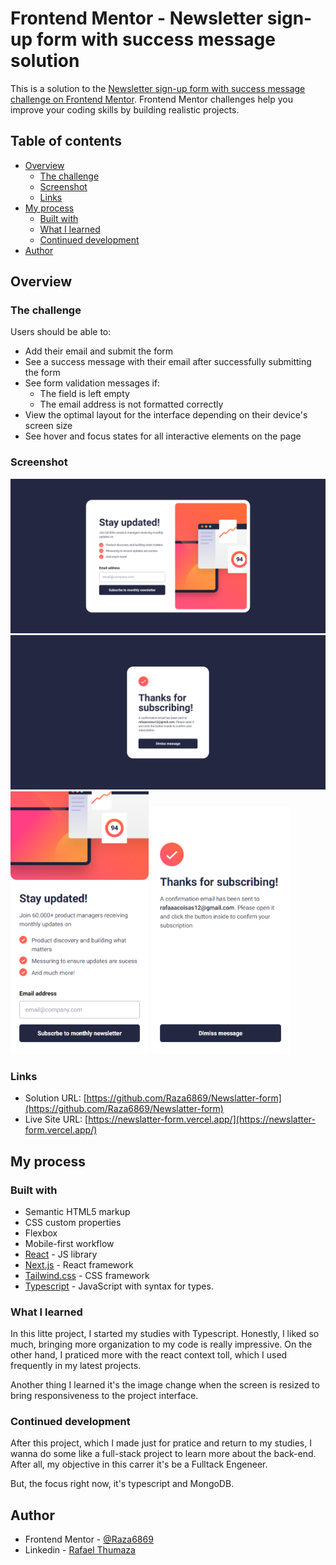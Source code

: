 # Frontend Mentor - Newsletter sign-up form with success message solution

This is a solution to the [Newsletter sign-up form with success message challenge on Frontend Mentor](https://www.frontendmentor.io/challenges/newsletter-signup-form-with-success-message-3FC1AZbNrv). Frontend Mentor challenges help you improve your coding skills by building realistic projects.

## Table of contents

- [Overview](#overview)
  - [The challenge](#the-challenge)
  - [Screenshot](#screenshot)
  - [Links](#links)
- [My process](#my-process)
  - [Built with](#built-with)
  - [What I learned](#what-i-learned)
  - [Continued development](#continued-development)
- [Author](#author)

## Overview

### The challenge

Users should be able to:

- Add their email and submit the form
- See a success message with their email after successfully submitting the form
- See form validation messages if:
  - The field is left empty
  - The email address is not formatted correctly
- View the optimal layout for the interface depending on their device's screen size
- See hover and focus states for all interactive elements on the page

### Screenshot

<img src="./assets/images/screenshot-desktop.png" alt="desktop screenshot">
<img src="./assets/images/screenshot-desktop-sucess.png" alt="desktop screenshot">
<img src="./assets/images/screenshot-mobile.png" alt="desktop screenshot" height="420">
<img src="./assets/images/screenshot-mobile-sucess.png" alt="desktop screenshot" height="395">

### Links

- Solution URL: [https://github.com/Raza6869/Newslatter-form](https://github.com/Raza6869/Newslatter-form)
- Live Site URL: [https://newslatter-form.vercel.app/](https://newslatter-form.vercel.app/)

## My process

### Built with

- Semantic HTML5 markup
- CSS custom properties
- Flexbox
- Mobile-first workflow
- [React](https://reactjs.org/) - JS library
- [Next.js](https://nextjs.org/) - React framework
- [Tailwind.css](https://tailwindcss.com/) - CSS framework
- [Typescript](https://www.typescriptlang.org/) - JavaScript with syntax for types.

### What I learned

In this litte project, I started my studies with Typescript. Honestly, I liked so much, bringing more organization to my code is really impressive. On the other hand, I praticed more with the react context toll, which I used frequently in my latest projects.

Another thing I learned it's the image change when the screen is resized to bring responsiveness to the project interface.

### Continued development

After this project, which I made just for pratice and return to my studies, I wanna do some like a full-stack project to learn more about the back-end. After all, my objective in this carrer it's be a Fulltack Engeneer.

But, the focus right now, it's typescript and MongoDB.

## Author

- Frontend Mentor - [@Raza6869](https://www.frontendmentor.io/profile/@Raza6869)
- Linkedin - [Rafael Thumaza](https://www.linkedin.com/in/rafael-thumaza-744b17250/)

